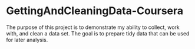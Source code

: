 # GettingAndCleaningData-Coursera
The purpose of this project is to demonstrate my ability to collect, work with, and clean a data set. The goal is to prepare tidy data that can be used for later analysis.
